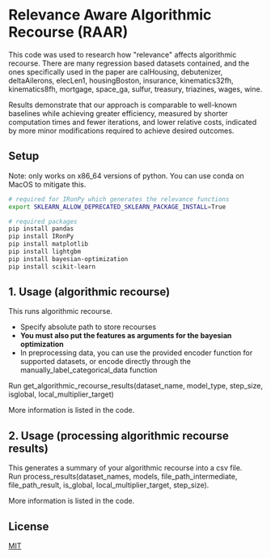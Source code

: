 # Relevance Aware Algorithmic Recourse (RAAR)

This code was used to research how "relevance" affects algorithmic recourse. There are many regression based datasets contained, and the ones specifically used in the paper are calHousing, debutenizer, deltaAilerons, elecLen1, housingBoston, insurance, kinematics32fh, kinematics8fh, mortgage, space_ga, sulfur, treasury, triazines, wages, wine.

Results demonstrate that our approach is comparable to well-known baselines while achieving greater efficiency, measured by shorter computation times and fewer iterations, and lower relative costs, indicated by more minor modifications required to achieve desired outcomes. 

## Setup
Note: only works on x86_64 versions of python. You can use conda on MacOS to mitigate this. 

```bash
# required for IRonPy which generates the relevance functions
export SKLEARN_ALLOW_DEPRECATED_SKLEARN_PACKAGE_INSTALL=True 

# required packages
pip install pandas
pip install IRonPy
pip install matplotlib
pip install lightgbm
pip install bayesian-optimization
pip install scikit-learn
```

## 1. Usage (algorithmic recourse)
This runs algorithmic recourse.

- Specify absolute path to store recourses
- **You must also put the features as arguments for the bayesian optimization**
- In preprocessing data, you can use the provided encoder function for supported datasets, or encode directly through the manually_label_categorical_data function

Run get_algorithmic_recourse_results(dataset_name, model_type, step_size, isglobal, local_multiplier_target) 

More information is listed in the code.

## 2. Usage (processing algorithmic recourse results)
This generates a summary of your algorithmic recourse into a csv file.\
Run process_results(dataset_names, models, file_path_intermediate, file_path_result, is_global, local_multiplier_target, step_size).

More information is listed in the code.


## License

[MIT](https://choosealicense.com/licenses/mit/)
